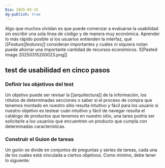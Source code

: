 ```yaml
---
Dia: 2025-03-15
dg-publish: true
---
```

Algo que muchos olvidan es que puede comenzar a evaluarse la usabilidad sin escribir una sola línea de código y de manera muy económica. Aprender lo más rápido posible si los usuarios entienden la interfaz, qué _[[Feature|features]]_ consideran importantes y cuáles ni siquiera notan puede ahorrar una importante cantidad de recursos económicos.
![[Pasted image 20250315200023.png]]

## test de usabilidad en cinco pasos

### Definir los objetivos del test
Un objetivo puede ser revisar la [[arquitectura]] de la información, los rótulos de determinadas secciones o saber si el proceso de compra que tenemos montado en nuestro sitio resulta intuitivo y fácil para los usuario
si nuestro objetivo es testear cuán intuitivo y fácil de navegar resulta el catálogo de productos que tenemos en nuestro sitio, una tarea podría ser solicitarle a los usuarios que encuentren un producto que cumpla con determinadas características.


### Construir el Guion de tareas
Un guión se divide en conjuntos de preguntas y series de tareas, cada una de los cuales está vinculada a ciertos objetivos. Como mínimo, debe tener lo siguiente: